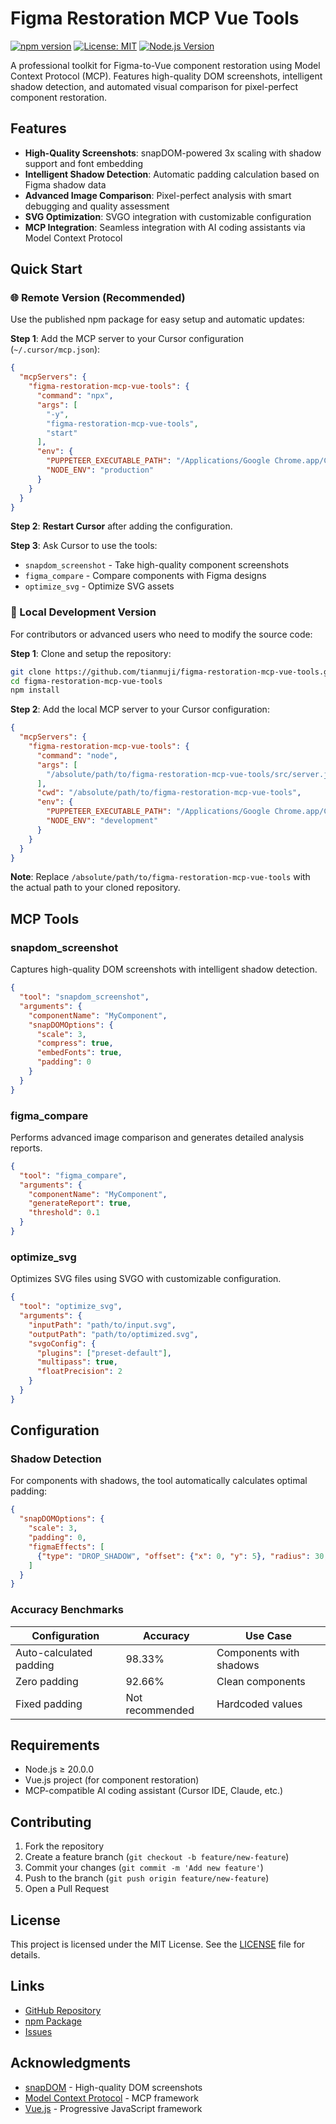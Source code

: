 # Figma Restoration MCP Vue Tools

[![npm version](https://badge.fury.io/js/figma-restoration-mcp-vue-tools.svg)](https://badge.fury.io/js/figma-restoration-mcp-vue-tools)
[![License: MIT](https://img.shields.io/badge/License-MIT-yellow.svg)](https://opensource.org/licenses/MIT)
[![Node.js Version](https://img.shields.io/badge/node-%3E%3D20.0.0-brightgreen.svg)](https://nodejs.org/)

A professional toolkit for Figma-to-Vue component restoration using Model Context Protocol (MCP). Features high-quality DOM screenshots, intelligent shadow detection, and automated visual comparison for pixel-perfect component restoration.

## Features

- **High-Quality Screenshots**: snapDOM-powered 3x scaling with shadow support and font embedding
- **Intelligent Shadow Detection**: Automatic padding calculation based on Figma shadow data
- **Advanced Image Comparison**: Pixel-perfect analysis with smart debugging and quality assessment
- **SVG Optimization**: SVGO integration with customizable configuration
- **MCP Integration**: Seamless integration with AI coding assistants via Model Context Protocol

## Quick Start

### 🌐 Remote Version (Recommended)

Use the published npm package for easy setup and automatic updates:

**Step 1**: Add the MCP server to your Cursor configuration (`~/.cursor/mcp.json`):

```json
{
  "mcpServers": {
    "figma-restoration-mcp-vue-tools": {
      "command": "npx",
      "args": [
        "-y",
        "figma-restoration-mcp-vue-tools",
        "start"
      ],
      "env": {
        "PUPPETEER_EXECUTABLE_PATH": "/Applications/Google Chrome.app/Contents/MacOS/Google Chrome",
        "NODE_ENV": "production"
      }
    }
  }
}
```

**Step 2**: **Restart Cursor** after adding the configuration.

**Step 3**: Ask Cursor to use the tools:
- `snapdom_screenshot` - Take high-quality component screenshots
- `figma_compare` - Compare components with Figma designs  
- `optimize_svg` - Optimize SVG assets

### 🔧 Local Development Version

For contributors or advanced users who need to modify the source code:

**Step 1**: Clone and setup the repository:

```bash
git clone https://github.com/tianmuji/figma-restoration-mcp-vue-tools.git
cd figma-restoration-mcp-vue-tools
npm install
```

**Step 2**: Add the local MCP server to your Cursor configuration:

```json
{
  "mcpServers": {
    "figma-restoration-mcp-vue-tools": {
      "command": "node",
      "args": [
        "/absolute/path/to/figma-restoration-mcp-vue-tools/src/server.js"
      ],
      "cwd": "/absolute/path/to/figma-restoration-mcp-vue-tools",
      "env": {
        "PUPPETEER_EXECUTABLE_PATH": "/Applications/Google Chrome.app/Contents/MacOS/Google Chrome",
        "NODE_ENV": "development"
      }
    }
  }
}
```

**Note**: Replace `/absolute/path/to/figma-restoration-mcp-vue-tools` with the actual path to your cloned repository.

## MCP Tools

### snapdom_screenshot

Captures high-quality DOM screenshots with intelligent shadow detection.

```json
{
  "tool": "snapdom_screenshot",
  "arguments": {
    "componentName": "MyComponent",
    "snapDOMOptions": {
      "scale": 3,
      "compress": true,
      "embedFonts": true,
      "padding": 0
    }
  }
}
```

### figma_compare

Performs advanced image comparison and generates detailed analysis reports.

```json
{
  "tool": "figma_compare",
  "arguments": {
    "componentName": "MyComponent",
    "generateReport": true,
    "threshold": 0.1
  }
}
```

### optimize_svg

Optimizes SVG files using SVGO with customizable configuration.

```json
{
  "tool": "optimize_svg",
  "arguments": {
    "inputPath": "path/to/input.svg",
    "outputPath": "path/to/optimized.svg",
    "svgoConfig": {
      "plugins": ["preset-default"],
      "multipass": true,
      "floatPrecision": 2
    }
  }
}
```

## Configuration

### Shadow Detection

For components with shadows, the tool automatically calculates optimal padding:

```json
{
  "snapDOMOptions": {
    "scale": 3,
    "padding": 0,
    "figmaEffects": [
      {"type": "DROP_SHADOW", "offset": {"x": 0, "y": 5}, "radius": 30, "spread": 0}
    ]
  }
}
```

### Accuracy Benchmarks

| Configuration | Accuracy | Use Case |
|---------------|----------|----------|
| Auto-calculated padding | 98.33% | Components with shadows |
| Zero padding | 92.66% | Clean components |
| Fixed padding | Not recommended | Hardcoded values |

## Requirements

- Node.js ≥ 20.0.0
- Vue.js project (for component restoration)
- MCP-compatible AI coding assistant (Cursor IDE, Claude, etc.)

## Contributing

1. Fork the repository
2. Create a feature branch (`git checkout -b feature/new-feature`)
3. Commit your changes (`git commit -m 'Add new feature'`)
4. Push to the branch (`git push origin feature/new-feature`)
5. Open a Pull Request

## License

This project is licensed under the MIT License. See the [LICENSE](LICENSE) file for details.

## Links

- [GitHub Repository](https://github.com/tianmuji/figma-restoration-mcp-vue-tools)
- [npm Package](https://www.npmjs.com/package/figma-restoration-mcp-vue-tools)
- [Issues](https://github.com/tianmuji/figma-restoration-mcp-vue-tools/issues)

## Acknowledgments

- [snapDOM](https://github.com/zumer/snapdom) - High-quality DOM screenshots
- [Model Context Protocol](https://modelcontextprotocol.io/) - MCP framework
- [Vue.js](https://vuejs.org/) - Progressive JavaScript framework
